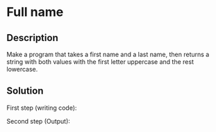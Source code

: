 # Full name

## Description

Make a program that takes a first name and a last name, then returns a string with both values ​​with the first letter uppercase and the rest lowercase.

## Solution

First step (writing code):

Second step (Output):
